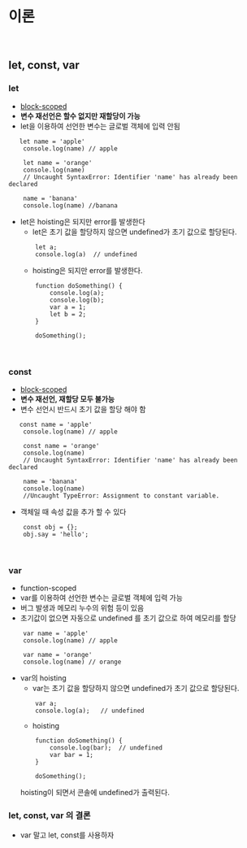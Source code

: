 이론
=============

<br>

let, const, var
------

### let
* [block-scoped](https://developer.mozilla.org/ko/docs/Web/JavaScript/Reference/Statements/let)
* **변수 재선언은 할수 없지만 재할당이 가능**
* let을 이용하여 선언한 변수는 글로벌 객체에 입력 안됨
```
   let name = 'apple'
    console.log(name) // apple

    let name = 'orange'
    console.log(name) 
    // Uncaught SyntaxError: Identifier 'name' has already been declared

    name = 'banana'
    console.log(name) //banana
```
* let은 hoisting은 되지만 error를 발생한다
    * let은 초기 값을 할당하지 않으면 undefined가 초기 값으로 할당된다.
    ```
        let a;
        console.log(a)  // undefined
    ```
    * hoisting은 되지만 error를 발생한다.
    ```
        function doSomething() {
            console.log(a);
            console.log(b);
            var a = 1;
            let b = 2;
        }

        doSomething();
    ```
<br>

### const
* [block-scoped](https://developer.mozilla.org/ko/docs/Web/JavaScript/Reference/Statements/const)
* **변수 재선언, 재할당 모두 불가능**
* 변수 선언시 반드시 초기 값을 할당 해야 함
```
   const name = 'apple'
    console.log(name) // apple

    const name = 'orange'
    console.log(name) 
    // Uncaught SyntaxError: Identifier 'name' has already been declared

    name = 'banana'
    console.log(name) 
    //Uncaught TypeError: Assignment to constant variable.
```
* 객체일 때 속성 값을 추가 할 수 있다
```
    const obj = {};
    obj.say = 'hello'; 
```

<br>

### var
* function-scoped
* var를 이용하여 선언한 변수는 글로벌 객체에 입력 가능
* 버그 발생과 메모리 누수의 위험 등이 있음
* 초기값이 없으면 자동으로 undefined 를 초기 값으로 하여 메모리를 할당
```
    var name = 'apple'
    console.log(name) // apple

    var name = 'orange'
    console.log(name) // orange
```
* var의 hoisting
    * var는 초기 값을 할당하지 않으면 undefined가 초기 값으로 할당된다.
    ```
        var a;
        console.log(a);   // undefined
    ```
    * hoisting
    ```
        function doSomething() {
            console.log(bar);  // undefined
            var bar = 1;
        }

        doSomething();  

    ```
    hoisting이 되면서 콘솔에 undefined가 출력된다.

### let, const, var 의 결론
* var 말고 let, const를 사용하자

